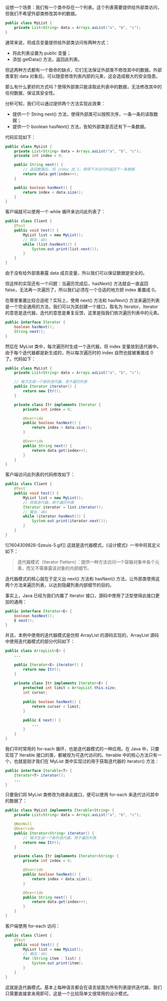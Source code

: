 设想一个场景：我们有一个类中存在一个列表。这个列表需要提供给外部类访问，但我们不希望外部类修改其中的数据。

```Java
public class MyList {
    private List<String> data = Arrays.asList("a", "b", "c");
}
```
通常来说，将成员变量提供给外部类访问有两种方式：

- 将此列表设置为 public 变量；
- 添加 getData() 方法，返回此列表。

但这两种方式都有一个致命的缺点，它们无法保证外部类不修改其中的数据。外部类拿到 data 对象后，可以随意修改列表内部的元素，这会造成极大的安全隐患。

那么有什么更好的方式吗？使得外部类只能读取此列表中的数据，无法修改其中的任何数据，保证其安全性。

分析可知，我们可以通过提供两个方法实现此效果：

- 提供一个 String next() 方法，使得外部类可以按照次序，一条一条的读取数据；
- 提供一个 boolean hasNext() 方法，告知外部类是否还有下一条数据。

代码实现如下：

```Java
public class MyList {
    private List<String> data = Arrays.asList("a", "b", "c");
    private int index = 0;

    public String next() {
        // 返回数据后，将 index 加 1，使得下次访问时返回下一条数据
        return data.get(index++);
    }

    public boolean hasNext() {
        return index < data.size();
    }
}
```
客户端就可以使用一个 while 循环来访问此列表了：

```Java
public class Client {
    @Test
    public void test() {
        MyList list = new MyList();
        // 输出：abc
        while (list.hasNext()) {
            System.out.print(list.next());
        }
    }
}
```
由于没有给外部类暴露 data 成员变量，所以我们可以保证数据是安全的。

但这样的实现还有一个问题：当遍历完成后，hasNext() 方法就会一直返回 false，无法再一次遍历了，所以我们必须在一个合适的地方把 index 重置成 0。

在哪里重置比较合适呢？实际上，使用 next() 方法和 hasNext() 方法来遍历列表是一个完全通用的方法，我们可以为其创建一个接口，取名为 Iterator，Iterator 的意思是迭代器，迭代的意思是重复反馈，这里是指我们依次遍历列表中的元素。

```Java
public interface Iterator {
    boolean hasNext();
    String next();
}
```
然后在 MyList 类中，每次遍历时生成一个迭代器，将 index 变量放到迭代器中。由于每个迭代器都是新生成的，所以每次遍历时的 index 自然也就被重置成 0 了。代码如下：

```Java
public class MyList {
    private List<String> data = Arrays.asList("a", "b", "c");

    // 每次生成一个新的迭代器，用于遍历列表
    public Iterator iterator() {
        return new Itr();
    }

    private class Itr implements Iterator {
        private int index = 0;

        @Override
        public boolean hasNext() {
            return index < data.size();
        }

        @Override
        public String next() {
            return data.get(index++);
        }
    }
}
```
客户端访问此列表的代码修改如下：

```Java
public class Client {
    @Test
    public void test() {
        MyList list = new MyList();
        // 获取迭代器，用于遍历列表
        Iterator iterator = list.iterator();
        // 输出：abc
        while (iterator.hasNext()) {
            System.out.print(iterator.next());
        }
    }
}
```

![[1604309826-Szeuis-5.gif]]
这就是迭代器模式，《设计模式》一书中将其定义如下：

> 迭代器模式（Iterator Pattern）：提供一种方法访问一个容器对象中各个元素，而又不需暴露该对象的内部细节。

迭代器模式的核心就在于定义出 next() 方法和 hasNext() 方法，让外部类使用这两个方法来遍历列表，以达到隐藏列表内部细节的目的。

事实上，Java 已经为我们内置了 Iterator 接口，源码中使用了泛型使得此接口更加的通用：

```Java
public interface Iterator<E> {
    boolean hasNext();
    E next();
}
```
并且，本例中使用的迭代器模式是仿照 ArrayList 的源码实现的，ArrayList 源码中使用迭代器模式的部分代码如下：

```Java
public class ArrayList<E> {
    ...
    
    public Iterator<E> iterator() {
        return new Itr();
    }
    
    private class Itr implements Iterator<E> {
        protected int limit = ArrayList.this.size;
        int cursor;
        
        public boolean hasNext() {
            return cursor < limit;
        }

        public E next() {
            ...
        }
    }
}
```
我们平时常用的 for-each 循环，也是迭代器模式的一种应用。在 Java 中，只要实现了 Iterable 接口的类，都被视为可迭代访问的。Iterable 中的核心方法只有一个，也就是刚才我们在 MyList 类中实现过的用于获取迭代器的 iterator() 方法：

```Java
public interface Iterable<T> {
    Iterator<T> iterator();
    ...
}
```
只要我们将 MyList 类修改为继承此接口，便可以使用 for-each 来迭代访问其中的数据了：

```Java
public class MyList implements Iterable<String> {
    private List<String> data = Arrays.asList("a", "b", "c");

    @NonNull
    @Override
    public Iterator<String> iterator() {
        // 每次生成一个新的迭代器，用于遍历列表
        return new Itr();
    }

    private class Itr implements Iterator<String> {
        private int index = 0;

        @Override
        public boolean hasNext() {
            return index < data.size();
        }

        @Override
        public String next() {
            return data.get(index++);
        }
    }
}
```
客户端使用 for-each 访问：

```Java
public class Client {
    @Test
    public void test() {
        MyList list = new MyList();
        // 输出：abc
        for (String item : list) {
            System.out.print(item);
        }
    }
}
```
这就是迭代器模式。基本上每种语言都会在语言层面为所有列表提供迭代器，我们只需要直接拿来用即可，这是一个比较简单又很常用的设计模式。